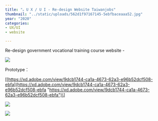 ```yaml
---
title: "。U X / U I - Re-design Website Taiwanjobs"
thumbnail: "../static/uploads/562d1f97167145-5ebfbaceaaa52.jpg"
year: "2020"
categories:
- UX/UI
- website

---
```

Re-design government vocational training course website -

![](https://mir-s3-cdn-cf.behance.net/project_modules/fs/30594f97167145.5ebfbaceaa483.png)

 Prototype：

\[[https://xd.adobe.com/view/9dcb1744-ca1a-4673-62a3-e96b52dcf508-ebfa](https://xd.adobe.com/view/9dcb1744-ca1a-4673-62a3-e96b52dcf508-ebfa "https://xd.adobe.com/view/9dcb1744-ca1a-4673-62a3-e96b52dcf508-ebfa")\]

![](https://mir-s3-cdn-cf.behance.net/project_modules/fs/562d1f97167145.5ebfbaceaaa52.jpg)

![](https://mir-s3-cdn-cf.behance.net/project_modules/fs/1824c897167145.5ebee6d90d790.png)